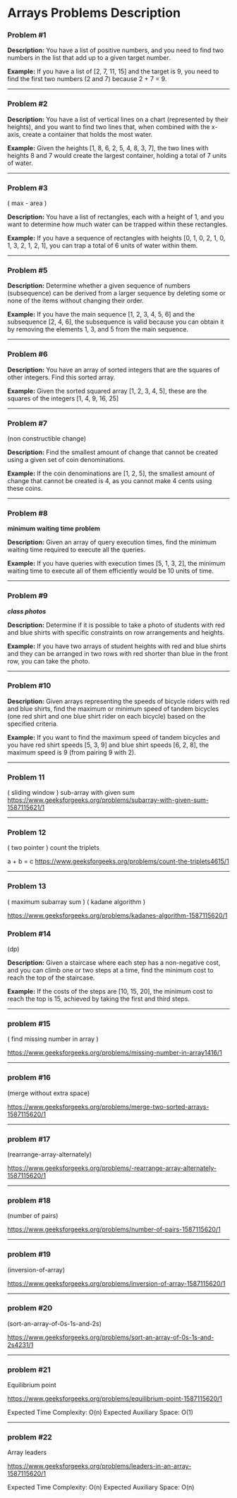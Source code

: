 # Arrays Problems Description

### Problem #1

**Description:** You have a list of positive numbers, and you need to find two numbers in the list that add up to a given target number.

**Example:** If you have a list of [2, 7, 11, 15] and the target is 9, you need to find the first two numbers (2 and 7) because 2 + 7 = 9.


---

### Problem #2

**Description:** You have a list of vertical lines on a chart (represented by their heights), and you want to find two lines that, when combined with the x-axis, create a container that holds the most water.

**Example:** Given the heights [1, 8, 6, 2, 5, 4, 8, 3, 7], the two lines with heights 8 and 7 would create the largest container, holding a total of 7 units of water.

---

### Problem #3
( max - area ) 

**Description:** You have a list of rectangles, each with a height of 1, and you want to determine how much water can be trapped within these rectangles.

**Example:** If you have a sequence of rectangles with heights [0, 1, 0, 2, 1, 0, 1, 3, 2, 1, 2, 1], you can trap a total of 6 units of water within them.

---

### Problem #5

**Description:** Determine whether a given sequence of numbers (subsequence) can be derived from a larger sequence by deleting some or none of the items without changing their order.

**Example:** If you have the main sequence [1, 2, 3, 4, 5, 6] and the subsequence [2, 4, 6], the subsequence is valid because you can obtain it by removing the elements 1, 3, and 5 from the main sequence.

---

### Problem #6

**Description:** You have an array of sorted integers that are the squares of other integers. Find this sorted array.

**Example:** Given the sorted squared array [1, 2, 3, 4, 5], these are the squares of the integers [1, 4, 9, 16, 25]

---

### Problem #7

(non constructible change)

**Description:** Find the smallest amount of change that cannot be created using a given set of coin denominations.

**Example:** If the coin denominations are [1, 2, 5], the smallest amount of change that cannot be created is 4, as you cannot make 4 cents using these coins.

---

### Problem #8

**minimum waiting time problem**

**Description:** Given an array of query execution times, find the minimum waiting time required to execute all the queries.

**Example:** If you have queries with execution times [5, 1, 3, 2], the minimum waiting time to execute all of them efficiently would be 10 units of time.

---

### Problem #9

***class photos***

**Description:** Determine if it is possible to take a photo of students with red and blue shirts with specific constraints on row arrangements and heights.

**Example:** If you have two arrays of student heights with red and blue shirts and they can be arranged in two rows with red shorter than blue in the front row, you can take the photo.

---

### Problem #10

**Description:** Given arrays representing the speeds of bicycle riders with red and blue shirts, find the maximum or minimum speed of tandem bicycles (one red shirt and one blue shirt rider on each bicycle) based on the specified criteria.

**Example:** If you want to find the maximum speed of tandem bicycles and you have red shirt speeds [5, 3, 9] and blue shirt speeds [6, 2, 8], the maximum speed is 9 (from pairing 9 with 2).

---

### Problem 11
( sliding window ) 
sub-array with given sum 
https://www.geeksforgeeks.org/problems/subarray-with-given-sum-1587115621/1

---


### Problem 12
( two pointer ) 
count the triplets 

a + b = c 
https://www.geeksforgeeks.org/problems/count-the-triplets4615/1

---

### Problem 13
( maximum subarray sum ) 
( kadane algorithm ) 

https://www.geeksforgeeks.org/problems/kadanes-algorithm-1587115620/1


### Problem #14
(dp)

**Description:** Given a staircase where each step has a non-negative cost, and you can climb one or two steps at a time, find the minimum cost to reach the top of the staircase.

**Example:** If the costs of the steps are [10, 15, 20], the minimum cost to reach the top is 15, achieved by taking the first and third steps.

---

### problem #15

( find missing number in array ) 

https://www.geeksforgeeks.org/problems/missing-number-in-array1416/1

---

### problem #16
(merge without extra space) 

https://www.geeksforgeeks.org/problems/merge-two-sorted-arrays-1587115620/1

---

### problem #17 
(rearrange-array-alternately)

https://www.geeksforgeeks.org/problems/-rearrange-array-alternately-1587115620/1

---

### problem #18
(number of pairs)

https://www.geeksforgeeks.org/problems/number-of-pairs-1587115620/1

---

### problem #19
(inversion-of-array)

https://www.geeksforgeeks.org/problems/inversion-of-array-1587115620/1

---

### problem #20
(sort-an-array-of-0s-1s-and-2s)

https://www.geeksforgeeks.org/problems/sort-an-array-of-0s-1s-and-2s4231/1

---

### problem #21

Equilibrium point 

https://www.geeksforgeeks.org/problems/equilibrium-point-1587115620/1

Expected Time Complexity: O(n)
Expected Auxiliary Space: O(1)

---- 


### problem #22

Array leaders

https://www.geeksforgeeks.org/problems/leaders-in-an-array-1587115620/1

Expected Time Complexity: O(n)
Expected Auxiliary Space: O(n)
